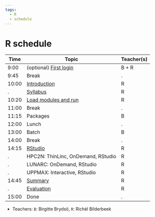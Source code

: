 ```yaml
---
tags:
  - R
  - schedule
---
```


# R schedule

Time  | Topic                                        | Teacher(s)
------|----------------------------------------------|-----------
9:00  | (optional) [First login](../common/login.md) | B + R
9:45  | Break                                        | .
10:00 | [Introduction](intro/README.md)              | R
.     | [Syllabus](intro/README.md)                  | R
10:20 | [Load modules and run](load_run.md)          | R
11:00 | Break                                        | .
11:15 | Packages                                     | B
12:00 | Lunch                                        | .
13:00 | Batch                                        | B
14:00 | Break                                        | .
14:15 | [RStudio](rstudio.md)                        | R
.     | HPC2N: ThinLinc, OnDemand, RStudio           | R
.     | LUNARC: OnDemand, RStudio                    | R
.     | UPPMAX: Interactive, RStudio                 | R
14:45 | [Summary](summary.md)                        | R
.     | [Evaluation](evaluation.md)                  | R
15:00 | Done                                         | .

- Teachers: `B`: Birgitte Brydsö, `R`: Richèl Bilderbeek
